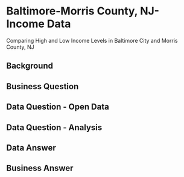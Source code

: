 # Baltimore-Morris County, NJ- Income Data
Comparing High and Low Income Levels in Baltimore City and Morris County, NJ

## Background

## Business Question 

## Data Question - Open Data

## Data Question - Analysis

## Data Answer

## Business Answer
